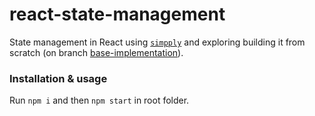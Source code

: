 # react-state-management

State management in React using [`simpply`]() and exploring building it from scratch (on branch [base-implementation](https://github.com/r31gN/react-state-management/tree/base-implementation)).

### Installation & usage

Run `npm i` and then `npm start` in root folder.
